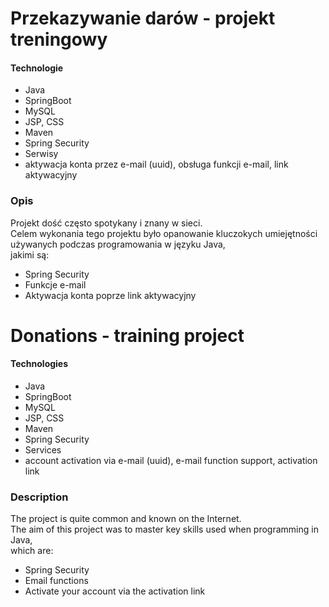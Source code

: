 # Przekazywanie darów - projekt treningowy

#### Technologie
- Java
- SpringBoot
- MySQL
- JSP, CSS
- Maven
- Spring Security
- Serwisy
- aktywacja konta przez e-mail (uuid), obsługa funkcji e-mail, link aktywacyjny

### Opis
Projekt dość często spotykany i znany w sieci. \
Celem wykonania tego projektu było opanowanie kluczokych umiejętności używanych podczas programowania w języku Java, \
jakimi są:
- Spring Security
- Funkcje e-mail
- Aktywacja konta poprze link aktywacyjny




# Donations - training project

#### Technologies
- Java
- SpringBoot
- MySQL
- JSP, CSS
- Maven
- Spring Security
- Services
- account activation via e-mail (uuid), e-mail function support, activation link

### Description
The project is quite common and known on the Internet. \
The aim of this project was to master key skills used when programming in Java, \
which are:
- Spring Security
- Email functions
- Activate your account via the activation link